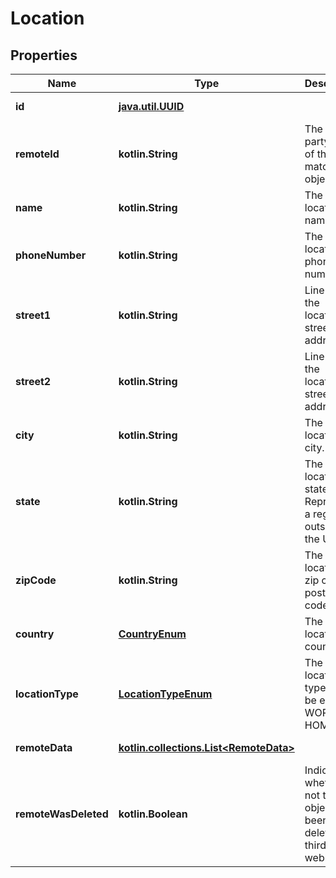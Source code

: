
# Location

## Properties
Name | Type | Description | Notes
------------ | ------------- | ------------- | -------------
**id** | [**java.util.UUID**](java.util.UUID.md) |  |  [optional] [readonly]
**remoteId** | **kotlin.String** | The third-party API ID of the matching object. |  [optional]
**name** | **kotlin.String** | The location&#39;s name. |  [optional]
**phoneNumber** | **kotlin.String** | The location&#39;s phone number. |  [optional]
**street1** | **kotlin.String** | Line 1 of the location&#39;s street address. |  [optional]
**street2** | **kotlin.String** | Line 2 of the location&#39;s street address. |  [optional]
**city** | **kotlin.String** | The location&#39;s city. |  [optional]
**state** | **kotlin.String** | The location&#39;s state. Represents a region if outside of the US. |  [optional]
**zipCode** | **kotlin.String** | The location&#39;s zip code or postal code. |  [optional]
**country** | [**CountryEnum**](CountryEnum.md) | The location&#39;s country. |  [optional]
**locationType** | [**LocationTypeEnum**](LocationTypeEnum.md) | The location&#39;s type. Can be either WORK or HOME |  [optional]
**remoteData** | [**kotlin.collections.List&lt;RemoteData&gt;**](RemoteData.md) |  |  [optional] [readonly]
**remoteWasDeleted** | **kotlin.Boolean** | Indicates whether or not this object has been deleted by third party webhooks. |  [optional] [readonly]



